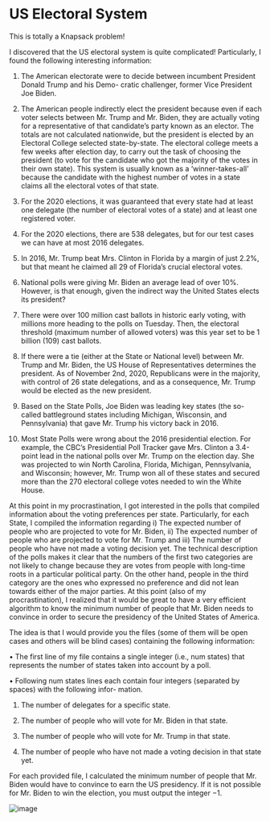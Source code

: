# US Electoral System
This is totally a Knapsack problem!

I discovered that the US electoral system is quite complicated! Particularly, I found the following interesting information:

1. The American electorate were to decide between incumbent President Donald Trump and his Demo- cratic challenger, former Vice President Joe Biden.

2. The American people indirectly elect the president because even if each voter selects between Mr. Trump and Mr. Biden, they are actually voting for a representative of that candidate’s party known as an elector. The totals are not calculated nationwide, but the president is elected by an Electoral College selected state-by-state. The electoral college meets a few weeks after election day, to carry out the task of choosing the president (to vote for the candidate who got the majority of the votes in their own state). This system is usually known as a ‘winner-takes-all’ because the candidate with the highest number of votes in a state claims all the electoral votes of that state.

3. For the 2020 elections, it was guaranteed that every state had at least one delegate (the number of electoral votes of a state) and at least one registered voter.

4. For the 2020 elections, there are 538 delegates, but for our test cases we can have at most 2016 delegates.

5. In 2016, Mr. Trump beat Mrs. Clinton in Florida by a margin of just 2.2%, but that meant he claimed all 29 of Florida’s crucial electoral votes.

6. National polls were giving Mr. Biden an average lead of over 10%. However, is that enough, given the indirect way the United States elects its president?

7. There were over 100 million cast ballots in historic early voting, with millions more heading to the polls on Tuesday. Then, the electoral threshold (maximum number of allowed voters) was this year set to be 1 billion (109) cast ballots.

8. If there were a tie (either at the State or National level) between Mr. Trump and Mr. Biden, the US House of Representatives determines the president. As of November 2nd, 2020, Republicans were in the majority, with control of 26 state delegations, and as a consequence, Mr. Trump would be elected as the new president.

9. Based on the State Polls, Joe Biden was leading key states (the so-called battleground states including Michigan, Wisconsin, and Pennsylvania) that gave Mr. Trump his victory back in 2016.

10. Most State Polls were wrong about the 2016 presidential election. For example, the CBC’s Presidential Poll Tracker gave Mrs. Clinton a 3.4-point lead in the national polls over Mr. Trump on the election day. She was projected to win North Carolina, Florida, Michigan, Pennsylvania, and Wisconsin; however, Mr. Trump won all of these states and secured more than the 270 electoral college votes needed to win the White House.

At this point in my procrastination, I got interested in the polls that compiled information about the voting preferences per state. Particularly, for each State, I compiled the information regarding i) The expected number of people who are projected to vote for Mr. Biden, ii) The expected number of people who are projected to vote for Mr. Trump and iii) The number of people who have not made a voting decision yet. The technical description of the polls makes it clear that the numbers of the first two categories are not likely to change because they are votes from people with long-time roots in a particular political party. On the other hand, people in the third category are the ones who expressed no preference and did not lean towards either of the major parties. At this point (also of my procrastination), I realized that it would be great to have a very efficient algorithm to know the minimum number of people that Mr. Biden needs to convince in order to secure the presidency of the United States of America.

The idea is that I would provide you the files (some of them will be open cases and others will be blind cases) containing the following information:

• The first line of my file contains a single integer (i.e., num states) that represents the number of states taken into account by a poll.

• Following num states lines each contain four integers (separated by spaces) with the following infor- mation.

1. The number of delegates for a specific state.

2. The number of people who will vote for Mr. Biden in that state.

3. The number of people who will vote for Mr. Trump in that state.

4. The number of people who have not made a voting decision in that state yet.

For each provided file, I calculated the minimum number of people that Mr. Biden would have to convince to earn the US presidency. If it is not possible for Mr. Biden to win the election, you must output the integer −1.

![image](https://user-images.githubusercontent.com/68981504/148498811-3e66f2b4-108e-45c8-b5ba-ec2e64b9c86b.png)
